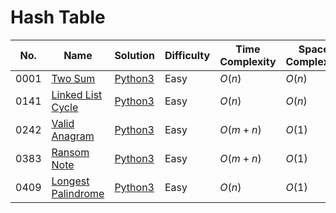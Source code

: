 # Hash Table

| No.  | Name  | Solution | Difficulty | Time Complexity | Space Complexity |
| --- | --- | --- | --- | --- | --- |
| 0001 | [Two Sum](https://leetcode.com/problems/two-sum) | [Python3](https://leetcode.com/problems/two-sum/solutions/4017038/two-sums-python-easy-explanations/) | Easy | $O(n)$ | $O(n)$ |
| 0141 | [Linked List Cycle](https://leetcode.com/problems/linked-list-cycle/) | [Python3](https://leetcode.com/problems/linked-list-cycle/solutions/4103808/linked-list-cycle-python-easy-explanations/) | Easy | $O(n)$ | $O(n)$ |
| 0242 | [Valid Anagram](https://leetcode.com/problems/valid-anagram/) | [Python3](https://leetcode.com/problems/valid-anagram/solutions/4074888/valid-anagram-python-easy-explanations/) | Easy | $O(m + n)$ | $O(1)$ |
| 0383 | [Ransom Note](https://leetcode.com/problems/ransom-note/) | [Python3](https://leetcode.com/problems/ransom-note/solutions/4178343/ransom-note-python-easy-explanations/) | Easy | $O(m + n)$ | $O(1)$ |
| 0409 | [Longest Palindrome](https://leetcode.com/problems/longest-palindrome/) | [Python3](https://leetcode.com/problems/longest-palindrome/solutions/4181529/longest-palindrome-python-easy-explanations/) | Easy | $O(n)$ | $O(1)$ |
